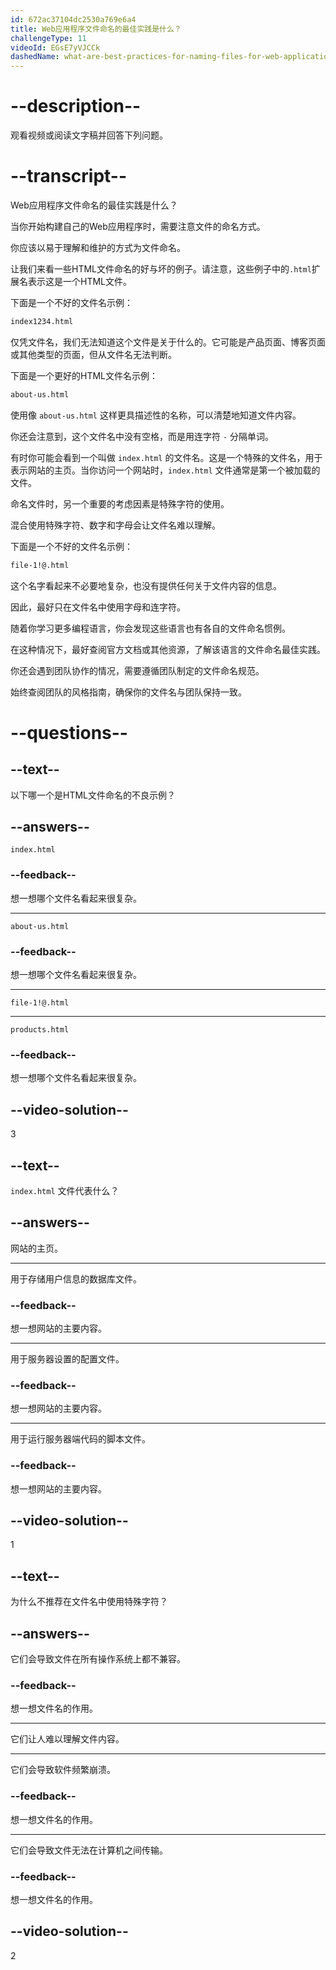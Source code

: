 ```yaml
---
id: 672ac37104dc2530a769e6a4
title: Web应用程序文件命名的最佳实践是什么？
challengeType: 11
videoId: EGsE7yVJCCk
dashedName: what-are-best-practices-for-naming-files-for-web-applications
---
```


# --description--

观看视频或阅读文字稿并回答下列问题。

# --transcript--

Web应用程序文件命名的最佳实践是什么？

当你开始构建自己的Web应用程序时，需要注意文件的命名方式。

你应该以易于理解和维护的方式为文件命名。

让我们来看一些HTML文件命名的好与坏的例子。请注意，这些例子中的`.html`扩展名表示这是一个HTML文件。

下面是一个不好的文件名示例：

```md
index1234.html
```

仅凭文件名，我们无法知道这个文件是关于什么的。它可能是产品页面、博客页面或其他类型的页面，但从文件名无法判断。

下面是一个更好的HTML文件名示例：

```md
about-us.html
```

使用像 `about-us.html` 这样更具描述性的名称，可以清楚地知道文件内容。

你还会注意到，这个文件名中没有空格，而是用连字符 `-` 分隔单词。

有时你可能会看到一个叫做 `index.html` 的文件名。这是一个特殊的文件名，用于表示网站的主页。当你访问一个网站时，`index.html` 文件通常是第一个被加载的文件。

命名文件时，另一个重要的考虑因素是特殊字符的使用。

混合使用特殊字符、数字和字母会让文件名难以理解。

下面是一个不好的文件名示例：

```md
file-1!@.html
```

这个名字看起来不必要地复杂，也没有提供任何关于文件内容的信息。

因此，最好只在文件名中使用字母和连字符。

随着你学习更多编程语言，你会发现这些语言也有各自的文件命名惯例。

在这种情况下，最好查阅官方文档或其他资源，了解该语言的文件命名最佳实践。

你还会遇到团队协作的情况，需要遵循团队制定的文件命名规范。

始终查阅团队的风格指南，确保你的文件名与团队保持一致。

# --questions--

## --text--

以下哪一个是HTML文件命名的不良示例？

## --answers--

`index.html`

### --feedback--

想一想哪个文件名看起来很复杂。

---

`about-us.html`

### --feedback--

想一想哪个文件名看起来很复杂。

---

`file-1!@.html`

---

`products.html`

### --feedback--

想一想哪个文件名看起来很复杂。

## --video-solution--

3

## --text--

`index.html` 文件代表什么？

## --answers--

网站的主页。

---

用于存储用户信息的数据库文件。

### --feedback--

想一想网站的主要内容。

---

用于服务器设置的配置文件。

### --feedback--

想一想网站的主要内容。

---

用于运行服务器端代码的脚本文件。

### --feedback--

想一想网站的主要内容。

## --video-solution--

1

## --text--

为什么不推荐在文件名中使用特殊字符？

## --answers--

它们会导致文件在所有操作系统上都不兼容。

### --feedback--

想一想文件名的作用。

---

它们让人难以理解文件内容。

---

它们会导致软件频繁崩溃。

### --feedback--

想一想文件名的作用。

---

它们会导致文件无法在计算机之间传输。

### --feedback--

想一想文件名的作用。

## --video-solution--

2

